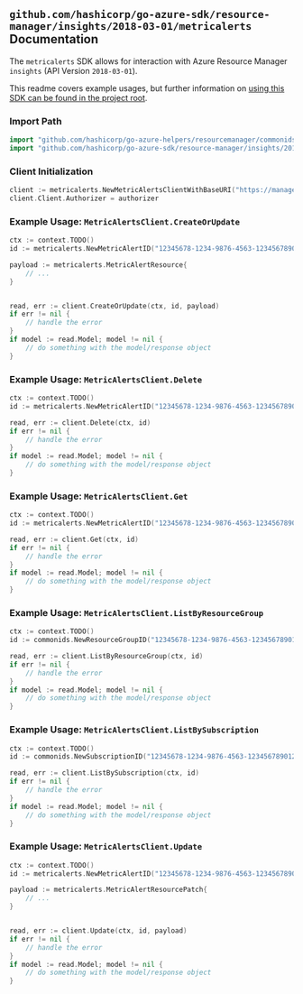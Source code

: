 
## `github.com/hashicorp/go-azure-sdk/resource-manager/insights/2018-03-01/metricalerts` Documentation

The `metricalerts` SDK allows for interaction with Azure Resource Manager `insights` (API Version `2018-03-01`).

This readme covers example usages, but further information on [using this SDK can be found in the project root](https://github.com/hashicorp/go-azure-sdk/tree/main/docs).

### Import Path

```go
import "github.com/hashicorp/go-azure-helpers/resourcemanager/commonids"
import "github.com/hashicorp/go-azure-sdk/resource-manager/insights/2018-03-01/metricalerts"
```


### Client Initialization

```go
client := metricalerts.NewMetricAlertsClientWithBaseURI("https://management.azure.com")
client.Client.Authorizer = authorizer
```


### Example Usage: `MetricAlertsClient.CreateOrUpdate`

```go
ctx := context.TODO()
id := metricalerts.NewMetricAlertID("12345678-1234-9876-4563-123456789012", "example-resource-group", "ruleName")

payload := metricalerts.MetricAlertResource{
	// ...
}


read, err := client.CreateOrUpdate(ctx, id, payload)
if err != nil {
	// handle the error
}
if model := read.Model; model != nil {
	// do something with the model/response object
}
```


### Example Usage: `MetricAlertsClient.Delete`

```go
ctx := context.TODO()
id := metricalerts.NewMetricAlertID("12345678-1234-9876-4563-123456789012", "example-resource-group", "ruleName")

read, err := client.Delete(ctx, id)
if err != nil {
	// handle the error
}
if model := read.Model; model != nil {
	// do something with the model/response object
}
```


### Example Usage: `MetricAlertsClient.Get`

```go
ctx := context.TODO()
id := metricalerts.NewMetricAlertID("12345678-1234-9876-4563-123456789012", "example-resource-group", "ruleName")

read, err := client.Get(ctx, id)
if err != nil {
	// handle the error
}
if model := read.Model; model != nil {
	// do something with the model/response object
}
```


### Example Usage: `MetricAlertsClient.ListByResourceGroup`

```go
ctx := context.TODO()
id := commonids.NewResourceGroupID("12345678-1234-9876-4563-123456789012", "example-resource-group")

read, err := client.ListByResourceGroup(ctx, id)
if err != nil {
	// handle the error
}
if model := read.Model; model != nil {
	// do something with the model/response object
}
```


### Example Usage: `MetricAlertsClient.ListBySubscription`

```go
ctx := context.TODO()
id := commonids.NewSubscriptionID("12345678-1234-9876-4563-123456789012")

read, err := client.ListBySubscription(ctx, id)
if err != nil {
	// handle the error
}
if model := read.Model; model != nil {
	// do something with the model/response object
}
```


### Example Usage: `MetricAlertsClient.Update`

```go
ctx := context.TODO()
id := metricalerts.NewMetricAlertID("12345678-1234-9876-4563-123456789012", "example-resource-group", "ruleName")

payload := metricalerts.MetricAlertResourcePatch{
	// ...
}


read, err := client.Update(ctx, id, payload)
if err != nil {
	// handle the error
}
if model := read.Model; model != nil {
	// do something with the model/response object
}
```
